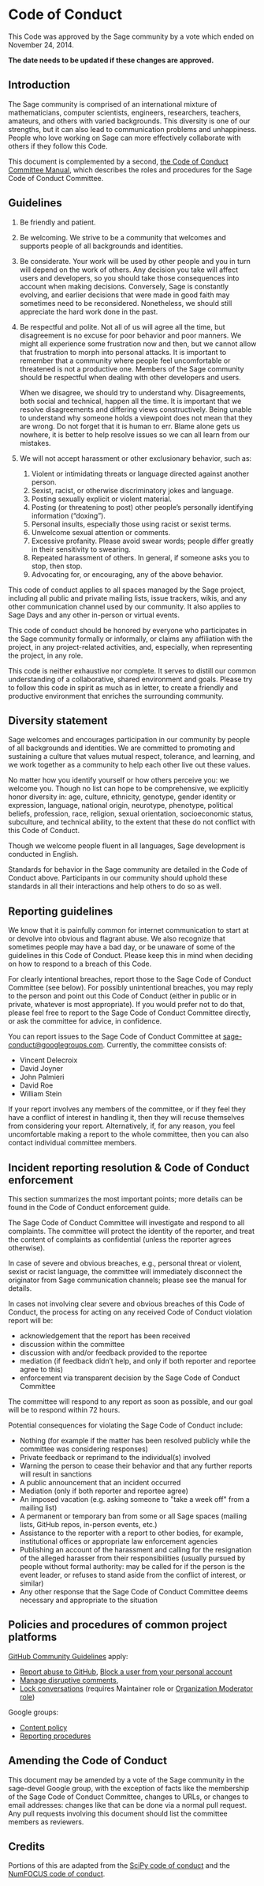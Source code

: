 # Code of Conduct #

This Code was approved by the Sage community by a vote which ended on
November 24, 2014.

**The date needs to be updated if these changes are approved.**

## Introduction ##

The Sage community is comprised of an international mixture of mathematicians,
computer scientists, engineers, researchers, teachers, amateurs, and others
with varied backgrounds. This diversity is one of our strengths, but it can
also lead to communication problems and unhappiness. People who love working on
Sage can more effectively collaborate with others if they follow this Code.

This document is complemented by a second, [the Code of Conduct
Committee Manual](/CODE_OF_CONDUCT_COMMITTEE.md), which describes the
roles and procedures for the Sage Code of Conduct Committee.

## Guidelines ##

1. Be friendly and patient.

2. Be welcoming. We strive to be a community that welcomes and supports people
   of all backgrounds and identities.

3. Be considerate. Your work will be used by other people and you in turn will
   depend on the work of others. Any decision you take will affect users and
   developers, so you should take those consequences into account when making
   decisions. Conversely, Sage is constantly evolving, and earlier decisions
   that were made in good faith may sometimes need to be reconsidered.
   Nonetheless, we should still appreciate the hard work done in the past.

4. Be respectful and polite. Not all of us will agree all the time, but
   disagreement is no excuse for poor behavior and poor manners. We might all
   experience some frustration now and then, but we cannot allow that
   frustration to morph into personal attacks. It is important to remember that
   a community where people feel uncomfortable or threatened is not a
   productive one. Members of the Sage community should be respectful when
   dealing with other developers and users.

   When we disagree, we should try to understand why. Disagreements, both
   social and technical, happen all the time. It is important that we resolve
   disagreements and differing views constructively. Being unable to understand
   why someone holds a viewpoint does not mean that they are wrong. Do not
   forget that it is human to err. Blame alone gets us nowhere, it is better to
   help resolve issues so we can all learn from our mistakes.

5. We will not accept harassment or other exclusionary behavior, such as:

    1. Violent or intimidating threats or language directed against another person.
    2. Sexist, racist, or otherwise discriminatory jokes and language.
    3. Posting sexually explicit or violent material.
    4. Posting (or threatening to post) other people’s personally identifying information (“doxing”).
    5. Personal insults, especially those using racist or sexist terms.
    6. Unwelcome sexual attention or comments.
    7. Excessive profanity. Please avoid swear words; people differ greatly in their sensitivity to swearing.
    8. Repeated harassment of others. In general, if someone asks you to stop, then stop.
    9. Advocating for, or encouraging, any of the above behavior.

This code of conduct applies to all spaces managed by the Sage
project, including all public and private mailing lists, issue
trackers, wikis, and any other communication channel used by our
community. It also applies to Sage Days and any other in-person or
virtual events.

This code of conduct should be honored by everyone who participates in
the Sage community formally or informally, or claims any affiliation
with the project, in any project-related activities, and, especially,
when representing the project, in any role.

This code is neither exhaustive nor complete. It serves to distill our
common understanding of a collaborative, shared environment and
goals. Please try to follow this code in spirit as much as in letter,
to create a friendly and productive environment that enriches the
surrounding community.

## Diversity statement ##

Sage welcomes and encourages participation in our community by people
of all backgrounds and identities. We are committed to promoting and
sustaining a culture that values mutual respect, tolerance, and
learning, and we work together as a community to help each other live
out these values.

No matter how you identify yourself or how others perceive you: we
welcome you. Though no list can hope to be comprehensive, we
explicitly honor diversity in: age, culture, ethnicity, genotype,
gender identity or expression, language, national origin, neurotype,
phenotype, political beliefs, profession, race, religion, sexual
orientation, socioeconomic status, subculture, and technical ability,
to the extent that these do not conflict with this Code of Conduct.

Though we welcome people fluent in all languages, Sage development is
conducted in English.

Standards for behavior in the Sage community are detailed in the Code
of Conduct above. Participants in our community should uphold these
standards in all their interactions and help others to do so as well.

## Reporting guidelines ##

We know that it is painfully common for internet communication to
start at or devolve into obvious and flagrant abuse. We also recognize
that sometimes people may have a bad day, or be unaware of some of the
guidelines in this Code of Conduct. Please keep this in mind when
deciding on how to respond to a breach of this Code.

For clearly intentional breaches, report those to the Sage Code of
Conduct Committee (see below). For possibly unintentional breaches,
you may reply to the person and point out this Code of Conduct (either
in public or in private, whatever is most appropriate). If you would
prefer not to do that, please feel free to report to the Sage Code of
Conduct Committee directly, or ask the committee for advice, in
confidence.

You can report issues to the Sage Code of Conduct Committee at
sage-conduct@googlegroups.com. Currently, the committee consists of:

- Vincent Delecroix
- David Joyner
- John Palmieri
- David Roe
- William Stein

If your report involves any members of the committee, or if they feel
they have a conflict of interest in handling it, then they will recuse
themselves from considering your report. Alternatively, if, for any
reason, you feel uncomfortable making a report to the whole committee,
then you can also contact individual committee members.

## Incident reporting resolution & Code of Conduct enforcement ##

This section summarizes the most important points; more details can be
found in the Code of Conduct enforcement guide.

The Sage Code of Conduct Committee will investigate and respond to all
complaints. The committee will protect the identity of the reporter,
and treat the content of complaints as confidential (unless the
reporter agrees otherwise).

In case of severe and obvious breaches, e.g., personal threat or
violent, sexist or racist language, the committee will immediately
disconnect the originator from Sage communication channels; please see
the manual for details.

In cases not involving clear severe and obvious breaches of this Code
of Conduct, the process for acting on any received Code of Conduct
violation report will be:

- acknowledgement that the report has been received
- discussion within the committee
- discussion with and/or feedback provided to the reportee
- mediation (if feedback didn’t help, and only if both reporter and
  reportee agree to this)
- enforcement via transparent decision by the Sage Code of Conduct Committee

The committee will respond to any report as soon as possible, and our
goal will be to respond within 72 hours.

Potential consequences for violating the Sage Code of Conduct include:

- Nothing (for example if the matter has been resolved publicly while
  the committee was considering responses)
- Private feedback or reprimand to the individual(s) involved
- Warning the person to cease their behavior and that any further
  reports will result in sanctions
- A public announcement that an incident occurred
- Mediation (only if both reporter and reportee agree)
- An imposed vacation (e.g. asking someone to "take a week off" from a mailing list)
- A permanent or temporary ban from some or all Sage spaces (mailing
  lists, GitHub repos, in-person events, etc.)
- Assistance to the reporter with a report to other bodies, for
  example, institutional offices or appropriate law enforcement
  agencies
- Publishing an account of the harassment and calling for the
  resignation of the alleged harasser from their responsibilities
  (usually pursued by people without formal authority: may be called
  for if the person is the event leader, or refuses to stand aside
  from the conflict of interest, or similar)
- Any other response that the Sage Code of Conduct Committee deems necessary and
  appropriate to the situation

## Policies and procedures of common project platforms ##

[GitHub Community Guidelines](https://docs.github.com/en/site-policy/github-terms/github-community-guidelines) apply:
- [Report abuse to GitHub](https://github.com/contact/report-abuse),
  [Block a user from your personal account](https://docs.github.com/en/communities/maintaining-your-safety-on-github/blocking-a-user-from-your-personal-account)
- [Manage disruptive comments](https://docs.github.com/en/communities/moderating-comments-and-conversations/managing-disruptive-comments),
- [Lock conversations](https://docs.github.com/en/communities/moderating-comments-and-conversations/locking-conversations)
(requires Maintainer role or [Organization Moderator role](https://docs.github.com/en/organizations/managing-peoples-access-to-your-organization-with-roles/managing-moderators-in-your-organization))

Google groups:
- [Content policy](https://support.google.com/groups/answer/4561696)
- [Reporting procedures](https://support.google.com/groups/answer/81275)

## Amending the Code of Conduct ##

This document may be amended by a vote of the Sage
community in the sage-devel Google group, with the exception of facts
like the membership of the Sage Code of Conduct Committee, changes to
URLs, or changes to email addresses: changes like that can be done via
a normal pull request. Any pull requests involving this document
should list the committee members as reviewers.

## Credits ##

Portions of this are adapted from the
[SciPy code of
conduct](https://docs.scipy.org/doc/scipy/dev/conduct/code_of_conduct.html)
and the [NumFOCUS code of
conduct](https://numfocus.org/code-of-conduct).

